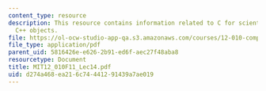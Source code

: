 ```yaml
---
content_type: resource
description: This resource contains information related to C for scientific uses and
  C++ objects.
file: https://ol-ocw-studio-app-qa.s3.amazonaws.com/courses/12-010-computational-methods-of-scientific-programming-fall-2011/d274a468ea216c74441291439a7ae019_MIT12_010F11_Lec14.pdf
file_type: application/pdf
parent_uid: 5816426e-e626-2b91-ed6f-aec27f48aba8
resourcetype: Document
title: MIT12_010F11_Lec14.pdf
uid: d274a468-ea21-6c74-4412-91439a7ae019
---
```


